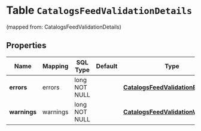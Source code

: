 
# Table `CatalogsFeedValidationDetails`
(mapped from: CatalogsFeedValidationDetails)

## Properties
Name | Mapping | SQL Type | Default | Type | Description | Notes
---- | ------- | -------- | ------- | ---- | ----------- | -----
**errors** | errors | long NOT NULL |  | [**CatalogsFeedValidationErrors**](CatalogsFeedValidationErrors.md) |  |  [foreignkey]
**warnings** | warnings | long NOT NULL |  | [**CatalogsFeedValidationWarnings**](CatalogsFeedValidationWarnings.md) |  |  [foreignkey]




